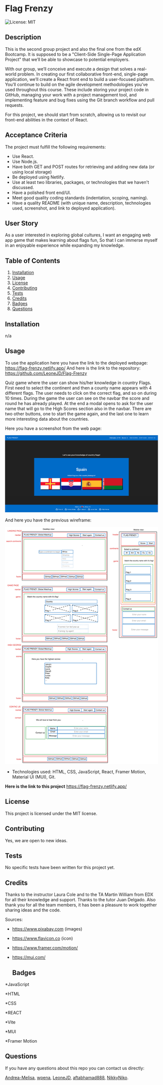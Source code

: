 # Flag Frenzy

  ![License: MIT](https://img.shields.io/badge/License-MIT-yellow.svg)

## Description

This is the second group project and also the final one from the edX Bootcamp.
It is supposed to be a "Client-Side Single-Page Application Project" that we’ll be able to showcase to potential employers.

With our group, we’ll conceive and execute a design that solves a real-world problem. In creating our first collaborative front-end, single-page application, we’ll create a React front end to build a user-focused platform. You’ll continue to build on the agile development methodologies you’ve used throughout this course. These include storing your project code in GitHub, managing your work with a project management tool, and implementing feature and bug fixes using the Git branch workflow and pull requests.

For this project, we should start from scratch, allowing us to revisit our front-end abilities in the context of React. 

## Acceptance Criteria

The project must fulfill the following requirements:

- Use React.
- Use Node.js.
- Have both GET and POST routes for retrieving and adding new data (or using local storage)
- Be deployed using Netlify.
- Use at least two libraries, packages, or technologies that we haven't discussed.
- Have a polished front end/UI.
- Meet good quality coding standards (indentation, scoping, naming).
- Have a quality README (with unique name, description, technologies used, screenshot, and link to deployed application).

## User Story

As a user interested in exploring global cultures,
I want an engaging web app game that makes learning about flags fun,
So that I can immerse myself in an enjoyable experience while expanding my knowledge.

## Table of Contents
  1. [Installation](#installation)
  2. [Usage](#usage)
  3. [License](#license)
  4. [Contributing](#contributing)
  5. [Tests](#tests)
  6. [Credits](#credits)
  7. [Badges](#badges)
  8. [Questions](#questions)

  ## Installation
  n/a

  ## Usage

To use the application here you have the link to the deployed webpage: https://flag-frenzy.netlify.app/
And here is the link to the repository: https://github.com/LeoneJD/Flag-Frenzy

Quiz game where the user can show his/her knowledge in country Flags. First need to select the continent and then a county name appears with 4 different flags. The user needs to click on the correct flag, and so on during 10 times. During the game the user can see on the navbar the score and round he has already played. At the end a modal opens to ask for the user name that will go to the High Scores section also in the navbar. There are two other buttons, one to start the game again, and the last one to learn more interesting data about the countries.

Here you have a screenshot from the web page:

![web intro](src/assets/images/screenshot.png)

And here you have the previous wireframe:

![web intro](src/assets/images/wireframe.png)

- Technologies used:
HTML, 
CSS, 
JavaScript, 
React, 
Framer Motion,
Material UI (MUI),
Git.

**Here is the link to this project** https://flag-frenzy.netlify.app/

  ## License 
  This project is licensed under the MIT license.

  ## Contributing
  Yes, we are open to new ideas.

  ## Tests
  No specific tests have been written for this project yet.

  ## Credits
Thanks to the instructor Laura Cole and to the TA Martin William from EDX for all their knowledge and support. Thanks to the tutor Juan Delgado.
Also thank you for all the team members, it has been a pleasure to work together sharing ideas and the code.

Sources:

- https://www.pixabay.com (images)

- https://www.flavicon.co (icon)

- https://www.framer.com/motion/

- https://mui.com/

  
  ## Badges

*JavaScript 

*HTML 

*CSS 

*REACT

*Vite

*MUI

*Framer Motion

  ## Questions
  If you have any questions about this repo you can contact us directly:
  
  [Andrea-Melisa](https://github.com/Andrea-Melisa),
  [wpena](https://github.com/wpena),
  [LeoneJD](https://github.com/LeoneJD),
  [aftabhamad888](https://github.com/aftabahmad888),
  [NikkyNiko](https://github.com/NikkyNiko).

